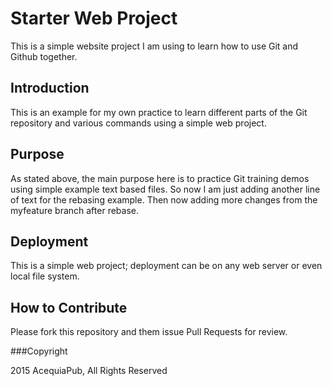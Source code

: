 # Starter Web Project

This is a simple website project I am using to learn how to use Git and Github together.

## Introduction

This is an example for my own practice to learn different parts of the Git repository and various commands using a simple web project.

## Purpose

As stated above, the main purpose here is to practice Git training demos using simple example text based files. So now I am just adding another line of text for the rebasing example. Then now adding more changes from the myfeature branch after rebase.

## Deployment

This is a simple web project; deployment can be on any web server or even local file system.

## How to Contribute

Please fork this repository and them issue Pull Requests for review.


###Copyright

2015 AcequiaPub, All Rights Reserved